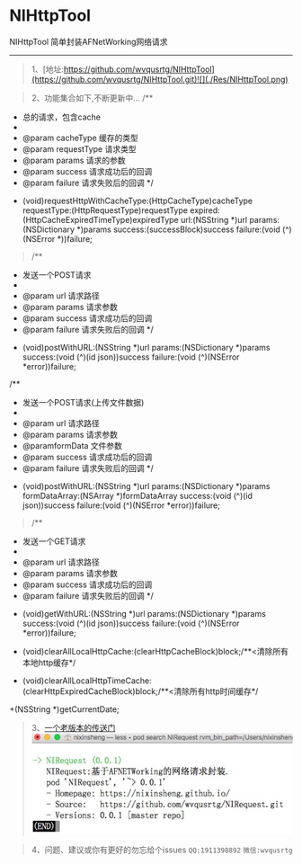 # NIHttpTool
NIHttpTool 简单封装AFNetWorking网络请求

---
>1、[地址:https://github.com/wvqusrtg/NIHttpTool](https://github.com/wvqusrtg/NIHttpTool.git)![](./Res/NIHttpTool.png)

>2、功能集合如下,不断更新中...
>/**
 *  总的请求，包含cache
 *
 *  @param cacheType   缓存的类型
 *  @param requestType  请求类型
 *  @param params 请求的参数
 *  @param success 请求成功后的回调
 *  @param failure 请求失败后的回调
 */
+ (void)requestHttpWithCacheType:(HttpCacheType)cacheType requestType:(HttpRequestType)requestType expired:(HttpCacheExpiredTimeType)expiredType url:(NSString *)url params:(NSDictionary *)params success:(successBlock)success failure:(void (^)(NSError *))failure;
>/**
 *  发送一个POST请求
 *
 *  @param url     请求路径
 *  @param params  请求参数
 *  @param success 请求成功后的回调
 *  @param failure 请求失败后的回调
 */
+ (void)postWithURL:(NSString *)url params:(NSDictionary *)params success:(void (^)(id json))success failure:(void (^)(NSError *error))failure;

/**
 *  发送一个POST请求(上传文件数据)
 *
 *  @param url     请求路径
 *  @param params  请求参数
 *  @paramformData  文件参数
 *  @param success 请求成功后的回调
 *  @param failure 请求失败后的回调
 */
+ (void)postWithURL:(NSString *)url params:(NSDictionary *)params formDataArray:(NSArray *)formDataArray success:(void (^)(id json))success failure:(void (^)(NSError *error))failure;

>/**
 *  发送一个GET请求
 *
 *  @param url     请求路径
 *  @param params  请求参数
 *  @param success 请求成功后的回调
 *  @param failure 请求失败后的回调
 */
+ (void)getWithURL:(NSString *)url params:(NSDictionary *)params success:(void (^)(id json))success failure:(void (^)(NSError *error))failure;

+ (void)clearAllLocalHttpCache:(clearHttpCacheBlock)block;/**<清除所有本地http缓存*/

+ (void)clearAllLocalHttpTimeCache:(clearHttpExpiredCacheBlock)block;/**<清除所有http时间缓存*/

+(NSString *)getCurrentDate;

>3、[一个老版本的传送门](https://github.com/wvqusrtg/NIRequest.git)
>![](./Res/NIRequest.png)

>4、问题、建议或你有更好的勿忘给个issues
    `QQ:1911398892`
    `微信:wvqusrtg`